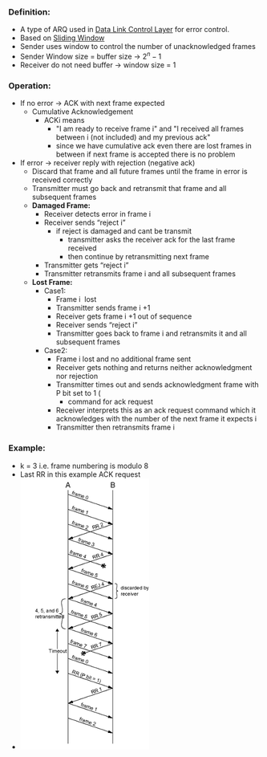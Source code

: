 ### Definition:
- A type of ARQ used in [Data Link Control Layer](Data%20Link%20Control%20Layer.md) for error control.
- Based on [Sliding Window](Sliding%20Window.md)
- Sender uses window to control the number of unacknowledged frames
- Sender Window size = buffer size -> $2^n-1$
- Receiver do not need buffer -> window size = 1
### Operation:
- If no error -> ACK with next frame expected
	- Cumulative Acknowledgement
		- ACKi means 
			- "I am ready to receive frame i" and "I received all frames between i (not included) and my previous ack"
			- since we have cumulative ack even there are lost frames in between if next frame is accepted there is no problem
- If error -> receiver reply with rejection (negative ack)
	- Discard that frame and all future frames until the frame in error is received correctly
	- Transmitter must go back and retransmit that frame and all subsequent frames
	- **Damaged Frame:**
		- Receiver detects error in frame i
		- Receiver sends “reject i”
			- if reject is damaged and cant be transmit
				-  transmitter asks the receiver ack for the last frame received
				- then continue by retransmitting next frame
		- Transmitter gets “reject i”
		- Transmitter retransmits frame i and all subsequent frames
	- **Lost Frame:**
		- Case1:
			- Frame i  lost
			- Transmitter sends frame i +1
			- Receiver gets frame i +1 out of sequence
			- Receiver sends “reject i”
			- Transmitter goes back to frame i and retransmits it and all subsequent frames
		- Case2:
			- Frame i lost and no additional frame sent
			- Receiver gets nothing and returns neither acknowledgment nor rejection
			- Transmitter times out and sends acknowledgment frame with P bit set to 1 (
				- command for ack request 
			- Receiver interprets this as an ack request command which it acknowledges with the number of the next frame it expects i
			- Transmitter then retransmits frame i
### Example:
- k = 3 i.e. frame numbering is modulo 8
- Last RR in this example ACK request
- ![GobackNARG](../../Attachments/GobackNARG.png)